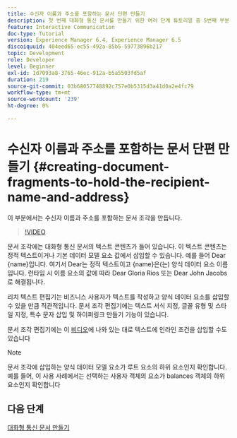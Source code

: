 ```yaml
---
title: 수신자 이름과 주소를 포함하는 문서 단편 만들기
description: 첫 번째 대화형 통신 문서를 만들기 위한 여러 단계 튜토리얼 중 5번째 부분입니다. 이 부분에서는 수신자 이름과 주소를 포함하는 문서 조각을 만듭니다.
feature: Interactive Communication
doc-type: Tutorial
version: Experience Manager 6.4, Experience Manager 6.5
discoiquuid: 404eed65-ec55-492a-85b5-59773896b217
topic: Development
role: Developer
level: Beginner
exl-id: 1d7093a8-3765-46ec-912a-b5a5503fd5af
duration: 219
source-git-commit: 03b68057748892c757e0b5315d3a41d0a2e4fc79
workflow-type: tm+mt
source-wordcount: '239'
ht-degree: 0%

---
```


# 수신자 이름과 주소를 포함하는 문서 단편 만들기 {#creating-document-fragments-to-hold-the-recipient-name-and-address}

이 부분에서는 수신자 이름과 주소를 포함하는 문서 조각을 만듭니다.

>[!VIDEO](https://video.tv.adobe.com/v/34859?quality=12&learn=on&captions=kor)

문서 조각에는 대화형 통신 문서의 텍스트 콘텐츠가 들어 있습니다. 이 텍스트 콘텐츠는 정적 텍스트이거나 기본 데이터 모델 요소 값에서 삽입할 수 있습니다. 예를 들어 Dear {name}입니다. 여기서 Dear는 정적 텍스트이고 {name}은(는) 양식 데이터 요소 이름입니다. 런타임 시 이름 요소의 값에 따라 Dear Gloria Rios 또는 Dear John Jacobs로 해결됩니다.

리치 텍스트 편집기는 비즈니스 사용자가 텍스트를 작성하고 양식 데이터 요소를 삽입할 수 있을 만큼 직관적입니다. 문서 조각 편집기에는 텍스트 서식 지정, 글꼴 유형 및 스타일 지정, 특수 문자 삽입 및 하이퍼링크 만들기 기능이 있습니다.

문서 조각 편집기에는 이 [비디오](https://helpx.adobe.com/experience-manager/kt/forms/using/editing-improvements-correspondence-mgmt-feature-video-use.html)에 나와 있는 대로 텍스트에 인라인 조건을 삽입할 수도 있습니다

>[!NOTE]
>
>문서 조각에 삽입하는 양식 데이터 모델 요소가 루트 요소의 하위 요소인지 확인합니다. 예를 들어, 이 사용 사례에서는 선택하는 사용자 객체의 요소가 balances 객체의 하위 요소인지 확인합니다

## 다음 단계

[대화형 통신 문서 만들기](./partsix.md)
